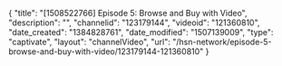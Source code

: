 {
    "title": "[1508522766] Episode 5: Browse and Buy with Video",
    "description": "",
    "channelid": "123179144",
    "videoid": "121360810",
    "date_created": "1384828761",
    "date_modified": "1507139009",
    "type": "captivate",
    "layout": "channelVideo",
    "url": "\/hsn-network\/episode-5-browse-and-buy-with-video\/123179144-121360810"
}